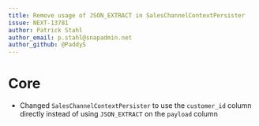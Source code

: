 ```yaml
---
title: Remove usage of JSON_EXTRACT in SalesChannelContextPersister
issue: NEXT-13781
author: Patrick Stahl
author_email: p.stahl@snapadmin.net 
author_github: @PaddyS
---
```

# Core
* Changed `SalesChannelContextPersister` to use the `customer_id` column directly instead of using `JSON_EXTRACT` on the `payload` column
